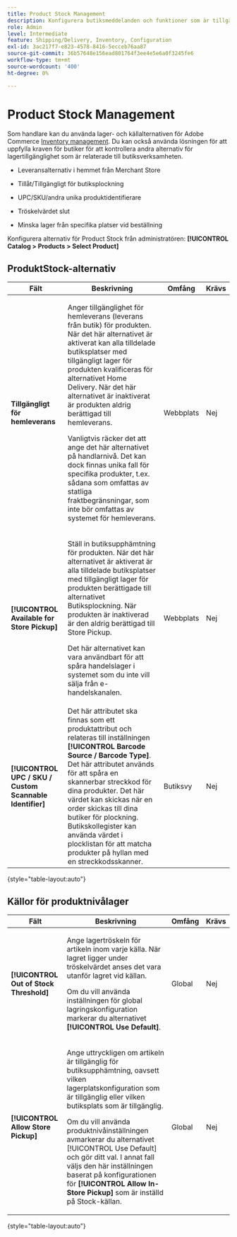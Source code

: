 ```yaml
---
title: Product Stock Management
description: Konfigurera butiksmeddelanden och funktioner som är tillgängliga för kunderna.
role: Admin
level: Intermediate
feature: Shipping/Delivery, Inventory, Configuration
exl-id: 3ac217f7-e823-4578-8416-5ecceb76aa87
source-git-commit: 36b57648e156ead801764f3ee4e5e6a0f3245fe6
workflow-type: tm+mt
source-wordcount: '400'
ht-degree: 0%

---
```


# Product Stock Management

Som handlare kan du använda lager- och källalternativen för Adobe Commerce [Inventory management](https://docs.magento.com/user-guide/catalog/inventory-management.html). Du kan också använda lösningen för att uppfylla kraven för butiker för att kontrollera andra alternativ för lagertillgänglighet som är relaterade till butiksverksamheten.

- Leveransalternativ i hemmet från Merchant Store

- Tillåt/Tillgängligt för butiksplockning

- UPC/SKU/andra unika produktidentifierare

- Tröskelvärdet slut

- Minska lager från specifika platser vid beställning

Konfigurera alternativ för Product Stock från administratören: **[!UICONTROL Catalog > Products > Select Product]**

## **ProduktStock-alternativ**

| **Fält** | **Beskrivning** | **Omfång** | **Krävs** |
|----------------------------------------------------------|-----------------------------------------------------------------------------------------------------------------------------------------------------------------------------------------------------------------------------------------------------------------------------------------------------------------------------------------------------------------------------------------------------------------------------------------------------------------------------------------------------------------------------------------------------------|------------|--------------|
| **Tillgängligt för hemleverans** | <p>Anger tillgänglighet för hemleverans (leverans från butik) för produkten. När det här alternativet är aktiverat kan alla tilldelade butiksplatser med tillgängligt lager för produkten kvalificeras för alternativet Home Delivery. När det här alternativet är inaktiverat är produkten aldrig berättigad till hemleverans.</p>Vanligtvis räcker det att ange det här alternativet på handlarnivå. Det kan dock finnas unika fall för specifika produkter, t.ex. sådana som omfattas av statliga fraktbegränsningar, som inte bör omfattas av systemet för hemleverans.</p> | Webbplats | Nej |
| **[!UICONTROL Available for Store Pickup]** | <p>Ställ in butiksupphämtning för produkten. När det här alternativet är aktiverat är alla tilldelade butiksplatser med tillgängligt lager för produkten berättigade till alternativet Butiksplockning. När produkten är inaktiverad är den aldrig berättigad till Store Pickup.</p><p>Det här alternativet kan vara användbart för att spåra handelslager i systemet som du inte vill sälja från e-handelskanalen.</p> | Webbplats | Nej |
| **[!UICONTROL UPC / SKU / Custom Scannable Identifier]** | Det här attributet ska finnas som ett produktattribut och relateras till inställningen **[!UICONTROL Barcode Source / Barcode Type]**. Det här attributet används för att spåra en skannerbar streckkod för dina produkter. Det här värdet kan skickas när en order skickas till dina butiker för plockning. Butikskollegister kan använda värdet i plocklistan för att matcha produkter på hyllan med en streckkodsskanner. | Butiksvy | Nej |

{style="table-layout:auto"}

## Källor för produktnivålager

| **Fält** | **Beskrivning** | **Omfång** | **Krävs** |
|-----------------------------------------|---------------------------------------------------------------------------------------------------------------------------------------------------------------------------------------------------------------------------------------------------------------------------------------------------------------------------------------------------------------------------------------------------------|-----------|--------------|
| **[!UICONTROL Out of Stock Threshold]** | <p>Ange lagertröskeln för artikeln inom varje källa. När lagret ligger under tröskelvärdet anses det vara utanför lagret vid källan.</p><p>Om du vill använda inställningen för global lagringskonfiguration markerar du alternativet **[!UICONTROL Use Default]**.</p> | Global | Nej |
| **[!UICONTROL Allow Store Pickup]** | <p>Ange uttryckligen om artikeln är tillgänglig för butiksupphämtning, oavsett vilken lagerplatskonfiguration som är tillgänglig eller vilken butiksplats som är tillgänglig.</p><p>Om du vill använda produktnivåinställningen avmarkerar du alternativet [!UICONTROL Use Default] och gör ditt val. I annat fall väljs den här inställningen baserat på konfigurationen för **[!UICONTROL Allow In-Store Pickup]** som är inställd på Stock-källan.</p> | Global | Nej |

{style="table-layout:auto"}

